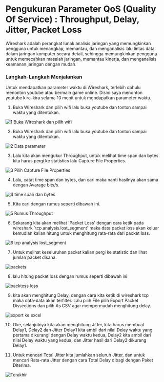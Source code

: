 # Pengukuran Parameter QoS (Quality Of Service) : Throughput, Delay, Jitter, Packet Loss

Wireshark adalah perangkat lunak analisis jaringan yang memungkinkan pengguna untuk menangkap, memantau, dan menganalisis lalu lintas data dalam jaringan komputer secara detail, sehingga memungkinkan pengguna untuk memecahkan masalah jaringan, memantau kinerja, dan menganalisis keamanan jaringan dengan mudah.

### Langkah-Langkah Menjalankan

Untuk mendapatkan parameter waktu di Wireshark, terlebih dahulu menonton youtube atau bermain game online. Disini saya menonton youtube kira-kira selama 10 menit untuk mendapatkan parameter waktu.

1. Buka Wireshark dan pilih wifi lalu buka youtube dan tonton sampai waktu yang ditentukan.

![1  Buka Wireshark dan pilih wifi](https://github.com/zakiramadan/QoS_Wireshark/assets/126186033/89900b92-523c-4175-9533-48a8c3c1b00f)

2. Buka Wireshark dan pilih wifi lalu buka youtube dan tonton sampai waktu yang ditentukan.

![2  Data parameter](https://github.com/zakiramadan/QoS_Wireshark/assets/126186033/443017ba-92ff-4d79-820f-fca9b3f0fa26)

3. Lalu kita akan mengukur Throughput, untuk melihat time span dan bytes kita harus pergi ke statistics lalu Capture File Properties.

![3  Pilih Capture File Properties](https://github.com/zakiramadan/QoS_Wireshark/assets/126186033/9281bb69-5a4c-4143-84c0-469d7aa82f19)

4. Lalu, catat time span dan bytes, dan cari maka nanti hasilnya akan sama dengan Avarage bits/s.

![4  time span dan bytes](https://github.com/zakiramadan/QoS_Wireshark/assets/126186033/19e3e068-c989-4438-8eb9-b425f68bf45e)

5. Kita cari dengan rumus seperti dibawah ini.

![5  Rumus Throughput](https://github.com/zakiramadan/QoS_Wireshark/assets/126186033/907a3b7e-60c8-4b76-8d24-e90898089faf)

6. Sekarang kita akan melihat 'Packet Loss' dengan cara ketik pada wireshark `tcp.analysis.lost_segment' maka data packet loss akan keluar kemudian kalian hitung untuk menghitung rata-rata dari packet loss.

![6  tcp analysis lost_segment](https://github.com/zakiramadan/QoS_Wireshark/assets/126186033/81ddab85-e942-4130-ba63-36777391adc2)

7. Untuk melihat keseluruhan packet kalian pergi ke statistic dan lihat jumlah packet disana.

![packets](https://github.com/zakiramadan/QoS_Wireshark/assets/126186033/2d150e83-6180-4dc4-acb2-e5462252831b)

8. lalu hitung packet loss dengan rumus seperti dibawah ini

![packtess loss](https://github.com/zakiramadan/QoS_Wireshark/assets/126186033/5b7033fc-460d-470c-b238-0e5561cc5d49)

9. kita akan menghitung Delay, dengan cara kita ketik di wireshark tcp maka data-data akan terfilter. Lalu pilih File pilih Export Packet Dissections dan pilih As CSV agar mempermudah menghitung delay.

![export ke excel](https://github.com/zakiramadan/QoS_Wireshark/assets/126186033/5e4c6149-e2e1-4059-a814-057d2be4887e)

10. Oke, selanjutnya kita akan menghitung Jitter, kita harus membuat Delay1, Delay2 dan Jitter Delay1 kita ambil dari nilai Delay waktu yang pertama dikurangi dengan Delay waktu kedua, Delay2 kita ambil dari nilai Delay waktu yang kedua, dan Jitter hasil dari Delay2 dikurang Delay1.

11. Untuk mencari Total Jitter kita jumlahkan seluruh Jitter, dan untuk mencari Rata-rata Jitter dengan cara Total Delay dibagi dengan Paket Diterima.

![Terakhir](https://github.com/zakiramadan/QoS_Wireshark/assets/126186033/f12292f7-a188-42d2-afc1-cce2c9c1bd2c)
